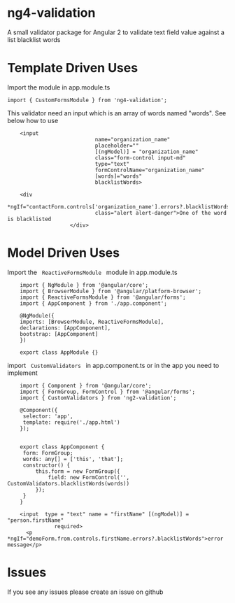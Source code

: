 # ng4-validation
A small validator package for Angular 2 to validate text field value against a list blacklist words

# Template Driven Uses 
Import the module in app.module.ts 
```
import { CustomFormsModule } from 'ng4-validation';
```

This validator need an input which is an array of words named "words". See below how to use 

```                                                                                              
	<input
                            name="organization_name"
                            placeholder=""
                            [(ngModel)] = "organization_name"
                            class="form-control input-md"
                            type="text"
                            formControlName="organization_name"
                            [words]="words"
                            blacklistWords>
                            
	<div
                            *ngIf="contactForm.controls['organization_name'].errors?.blacklistWords"
                            class="alert alert-danger">One of the word is blacklisted
                    </div>
   ``` 
             
             
# Model Driven Uses 
Import the <code> ReactiveFormsModule </code> module in app.module.ts 
```
	import { NgModule } from '@angular/core';
	import { BrowserModule } from '@angular/platform-browser';
	import { ReactiveFormsModule } from '@angular/forms';
	import { AppComponent } from './app.component';
	
	@NgModule({
	imports: [BrowserModule, ReactiveFormsModule],
	declarations: [AppComponent],
	bootstrap: [AppComponent]
	}) 
	
	export class AppModule {}                       
```


import <code> CustomValidators </code> in app.component.ts or in the app you need to implement 

```
	import { Component } from '@angular/core';
	import { FormGroup, FormControl } from '@angular/forms';
	import { CustomValidators } from 'ng2-validation';
	
	@Component({
	 selector: 'app',
	 template: require('./app.html')
	});
	
	
	export class AppComponent {
	 form: FormGroup;
	 words: any[] = ['this', 'that'];
	 constructor() {
	     this.form = new FormGroup({
	         field: new FormControl('', CustomValidators.blacklistWords(words))
	     });
	 }
	} 
	
	<input  type = "text" name = "firstName" [(ngModel)] = "person.firstName"
	           required>
	  <p *ngIf="demoForm.from.controls.firstName.errors?.blacklistWords">error message</p>
```
                    
# Issues
If you see any issues please create an issue on github